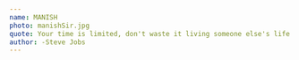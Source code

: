 ```yaml
---
name: MANISH
photo: manishSir.jpg
quote: Your time is limited, don't waste it living someone else's life.
author: -Steve Jobs
---
```

